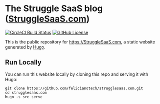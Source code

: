 # The Struggle SaaS blog ([StruggleSaaS.com](https://StruggleSaaS.com))
[![CircleCI Build Status](https://dl.circleci.com/status-badge/img/gh/felicianotech/strugglesaas.com/tree/trunk.svg?style=shield)](https://dl.circleci.com/status-badge/redirect/gh/felicianotech/strugglesaas.com/tree/trunk)
[![GitHub License](https://img.shields.io/badge/license-MIT-blue.svg)](https://raw.githubusercontent.com/felicianotech/strugglesaas.com/trunk/LICENSE)

This is the public repository for <https://StruggleSaaS.com>, a static website generated by [Hugo](https://GoHugo.io).


## Run Locally

You can run this website locally by cloning this repo and serving it with Hugo:

```
git clone https://github.com/felicianotech/strugglesaas.com.git
cd strugglesaas.com
hugo -s src serve
```
